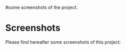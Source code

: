 #some screenshots of the project.

# Screenshots #
Please find hereafter some screenshots of this project:
> ![![](http://judo-kata-tournament-db.googlecode.com/svn/wiki/screenshots/main-window-preview.png)](http://judo-kata-tournament-db.googlecode.com/svn/wiki/screenshots/main-window.png)

> ![![](http://judo-kata-tournament-db.googlecode.com/svn/wiki/screenshots/edit-katas-preview.png)](http://judo-kata-tournament-db.googlecode.com/svn/wiki/screenshots/edit-katas.png)